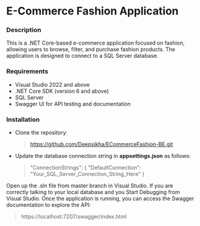 <h1>E-Commerce Fashion Application</h1>

<h3>Description</h3>

This is a .NET Core-based e-commerce application focused on fashion, allowing users to browse, filter, and purchase fashion products. The application is designed to connect to a SQL Server database.

<h3>Requirements</h3>
 <ul> 
 <li>Visual Studio 2022 and above</li>
 <li>.NET Core SDK (version 6 and above)</li>
 <li> SQL Server</li>
 <li> Swagger UI for API testing and documentation</li>
 </ul>

 <h3>Installation</h3>
 <ul>
   <li>Clone the repository:</li>

>   https://github.com/Deepsikha/ECommerceFashion-BE.git

<li> Update the database connection string in <b>appsettings.json</b> as follows:</li>

> "ConnectionStrings": {
  "DefaultConnection": "Your_SQL_Server_Connection_String_Here"
}

</ul>
Open up the .sln file from master branch in Visual Studio. If you are correctly talking to your local database and you Start Debugging from Visual Studio.
Once the application is running, you can access the Swagger documentation to explore the API:

> https://localhost:7207/swagger/index.html

 
